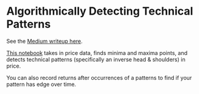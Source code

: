 # Algorithmically Detecting Technical Patterns

See the [Medium writeup here](https://medium.com/automation-generation/algorithmically-detecting-and-trading-technical-chart-patterns-with-python-c577b3a396ed).

[This notebook](https://github.com/samchaaa/alpaca_tech_screener/blob/master/tech_screener_notebook.ipynb) takes in price data, finds minima and maxima points, and detects technical patterns (specifically an inverse head & shoulders) in price.

You can also record returns after occurrences of a patterns to find if your pattern has edge over time.
